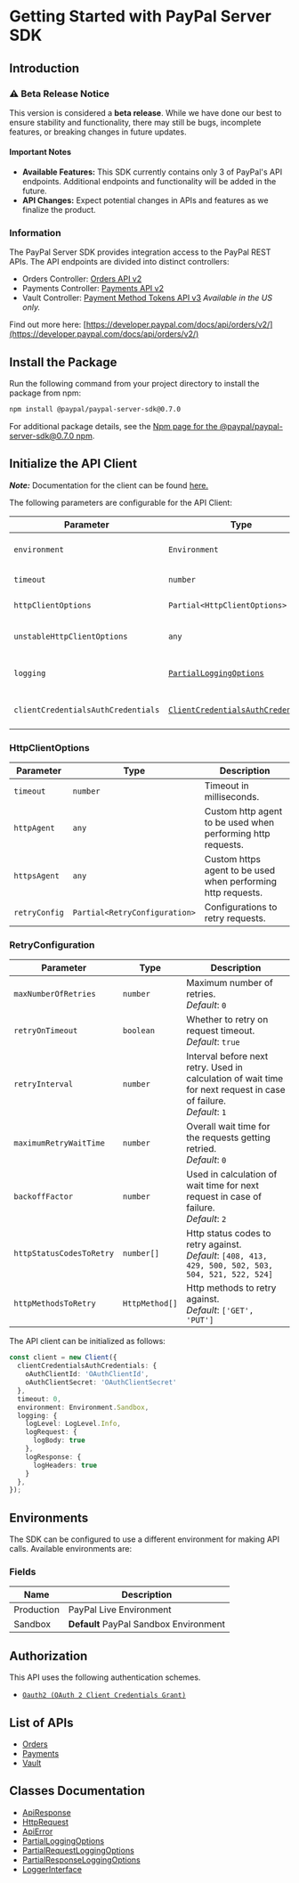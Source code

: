 
# Getting Started with PayPal Server SDK

## Introduction

### ⚠️ Beta Release Notice

This version is considered a **beta release**. While we have done our best to ensure stability and functionality, there may still be bugs, incomplete features, or breaking changes in future updates.

#### Important Notes

- **Available Features:** This SDK currently contains only 3 of PayPal's API endpoints. Additional endpoints and functionality will be added in the future.
- **API Changes:** Expect potential changes in APIs and features as we finalize the product.

### Information

The PayPal Server SDK provides integration access to the PayPal REST APIs. The API endpoints are divided into distinct controllers:

- Orders Controller: <a href="https://developer.paypal.com/docs/api/orders/v2/">Orders API v2</a>
- Payments Controller: <a href="https://developer.paypal.com/docs/api/payments/v2/">Payments API v2</a>
- Vault Controller: <a href="https://developer.paypal.com/docs/api/payment-tokens/v3/">Payment Method Tokens API v3</a> *Available in the US only.*

Find out more here: [https://developer.paypal.com/docs/api/orders/v2/](https://developer.paypal.com/docs/api/orders/v2/)

## Install the Package

Run the following command from your project directory to install the package from npm:

```bash
npm install @paypal/paypal-server-sdk@0.7.0
```

For additional package details, see the [Npm page for the @paypal/paypal-server-sdk@0.7.0 npm](https://www.npmjs.com/package/@paypal/paypal-server-sdk/v/0.7.0).

## Initialize the API Client

**_Note:_** Documentation for the client can be found [here.](https://www.github.com/paypal/PayPal-TypeScript-Server-SDK/tree/0.7.0/doc/client.md)

The following parameters are configurable for the API Client:

| Parameter | Type | Description |
|  --- | --- | --- |
| `environment` | `Environment` | The API environment. <br> **Default: `Environment.Sandbox`** |
| `timeout` | `number` | Timeout for API calls.<br>*Default*: `0` |
| `httpClientOptions` | `Partial<HttpClientOptions>` | Stable configurable http client options. |
| `unstableHttpClientOptions` | `any` | Unstable configurable http client options. |
| `logging` | [`PartialLoggingOptions`](https://www.github.com/paypal/PayPal-TypeScript-Server-SDK/tree/0.7.0/doc/partial-logging-options.md) | Logging Configuration to enable logging |
| `clientCredentialsAuthCredentials` | [`ClientCredentialsAuthCredentials`](https://www.github.com/paypal/PayPal-TypeScript-Server-SDK/tree/0.7.0/doc/auth/oauth-2-client-credentials-grant.md) | The credential object for clientCredentialsAuth |

### HttpClientOptions

| Parameter | Type | Description |
|  --- | --- | --- |
| `timeout` | `number` | Timeout in milliseconds. |
| `httpAgent` | `any` | Custom http agent to be used when performing http requests. |
| `httpsAgent` | `any` | Custom https agent to be used when performing http requests. |
| `retryConfig` | `Partial<RetryConfiguration>` | Configurations to retry requests. |

### RetryConfiguration

| Parameter | Type | Description |
|  --- | --- | --- |
| `maxNumberOfRetries` | `number` | Maximum number of retries. <br> *Default*: `0` |
| `retryOnTimeout` | `boolean` | Whether to retry on request timeout. <br> *Default*: `true` |
| `retryInterval` | `number` | Interval before next retry. Used in calculation of wait time for next request in case of failure. <br> *Default*: `1` |
| `maximumRetryWaitTime` | `number` | Overall wait time for the requests getting retried. <br> *Default*: `0` |
| `backoffFactor` | `number` | Used in calculation of wait time for next request in case of failure. <br> *Default*: `2` |
| `httpStatusCodesToRetry` | `number[]` | Http status codes to retry against. <br> *Default*: `[408, 413, 429, 500, 502, 503, 504, 521, 522, 524]` |
| `httpMethodsToRetry` | `HttpMethod[]` | Http methods to retry against. <br> *Default*: `['GET', 'PUT']` |

The API client can be initialized as follows:

```ts
const client = new Client({
  clientCredentialsAuthCredentials: {
    oAuthClientId: 'OAuthClientId',
    oAuthClientSecret: 'OAuthClientSecret'
  },
  timeout: 0,
  environment: Environment.Sandbox,
  logging: {
    logLevel: LogLevel.Info,
    logRequest: {
      logBody: true
    },
    logResponse: {
      logHeaders: true
    }
  },
});
```

## Environments

The SDK can be configured to use a different environment for making API calls. Available environments are:

### Fields

| Name | Description |
|  --- | --- |
| Production | PayPal Live Environment |
| Sandbox | **Default** PayPal Sandbox Environment |

## Authorization

This API uses the following authentication schemes.

* [`Oauth2 (OAuth 2 Client Credentials Grant)`](https://www.github.com/paypal/PayPal-TypeScript-Server-SDK/tree/0.7.0/doc/auth/oauth-2-client-credentials-grant.md)

## List of APIs

* [Orders](https://www.github.com/paypal/PayPal-TypeScript-Server-SDK/tree/0.7.0/doc/controllers/orders.md)
* [Payments](https://www.github.com/paypal/PayPal-TypeScript-Server-SDK/tree/0.7.0/doc/controllers/payments.md)
* [Vault](https://www.github.com/paypal/PayPal-TypeScript-Server-SDK/tree/0.7.0/doc/controllers/vault.md)

## Classes Documentation

* [ApiResponse](https://www.github.com/paypal/PayPal-TypeScript-Server-SDK/tree/0.7.0/doc/api-response.md)
* [HttpRequest](https://www.github.com/paypal/PayPal-TypeScript-Server-SDK/tree/0.7.0/doc/http-request.md)
* [ApiError](https://www.github.com/paypal/PayPal-TypeScript-Server-SDK/tree/0.7.0/doc/api-error.md)
* [PartialLoggingOptions](https://www.github.com/paypal/PayPal-TypeScript-Server-SDK/tree/0.7.0/doc/partial-logging-options.md)
* [PartialRequestLoggingOptions](https://www.github.com/paypal/PayPal-TypeScript-Server-SDK/tree/0.7.0/doc/partial-request-logging-options.md)
* [PartialResponseLoggingOptions](https://www.github.com/paypal/PayPal-TypeScript-Server-SDK/tree/0.7.0/doc/partial-response-logging-options.md)
* [LoggerInterface](https://www.github.com/paypal/PayPal-TypeScript-Server-SDK/tree/0.7.0/doc/logger-interface.md)

